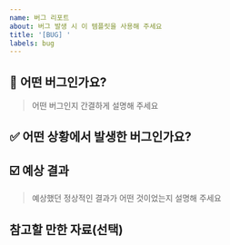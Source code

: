 ```yaml
---
name: 버그 리포트
about: 버그 발생 시 이 템플릿을 사용해 주세요
title: '[BUG] '
labels: bug
---
```


## 👾 어떤 버그인가요?

> 어떤 버그인지 간결하게 설명해 주세요

## ✅ 어떤 상황에서 발생한 버그인가요?

>

## ☑️ 예상 결과

> 예상했던 정상적인 결과가 어떤 것이었는지 설명해 주세요

## 참고할 만한 자료(선택)
